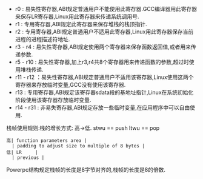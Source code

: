 * r0 : 易失性寄存器,ABI规定普通用户不能使用此寄存器.GCC编译器用此寄存器来保存LR寄存器,Linux用此寄存器来传递系统调用号.
* r1 : 专用寄存器,ABI规定此寄存器来保存堆栈的栈顶指针.
* r2 : 专用寄存器,ABI规定普通用户不适用此寄存器,Linux用此寄存器保存当前进程的进程描述符地址.
* r3 - r4 : 易失性寄存器,ABI规定使用两个寄存器来保存函数返回值,或者用来传递参数.
* r5 - r10 : 易失性寄存器,加上r3,r4共8个寄存器用来传递函数的参数,超过时使用堆栈传递.
* r11 - r12 ：易失性寄存器,ABI规定普通用户不适用该寄存器,Linux使用这两个寄存器来存放临时变量,GCC没有使用该寄存器.
* r13 : 专用寄存器,ABI规定该寄存器sdata段的基地址指针,Linux在系统初始化阶段使用该寄存器存放临时变量.
* r14 - r31 : 非易失寄存器,ABI规定存放一些临时变量,在应用程序中可以自由使用.

栈帧使用规则:栈的增长方式: 高->低.
stwu == push
ltwu == pop

	高| function parameters area |
	  | padding to adjust size to multiple of 8 bytes |
	低| LR     |
	  | previous |


Powerpc结构规定栈帧的长度是8字节对齐的,栈帧的长度是8的倍数.

